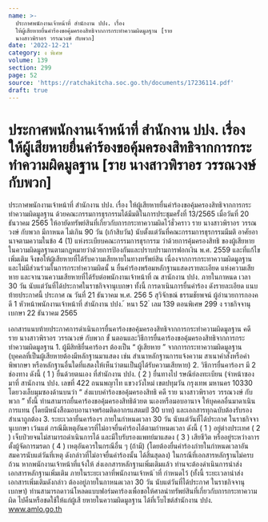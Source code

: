 ```yaml
---
name: >-
  ประกาศพนักงานเจ้าหน้าที่ สำนักงาน ปปง. เรื่อง
  ให้ผู้เสียหายยื่นคำร้องขอคุ้มครองสิทธิจากการกระทำความผิดมูลฐาน [ราย
  นางสาวพิราอร วรรณวงษ์ กับพวก]
date: '2022-12-21'
category: ง พิเศษ
volume: 139
section: 299
page: 52
source: 'https://ratchakitcha.soc.go.th/documents/17236114.pdf'
draft: true
---
```


# ประกาศพนักงานเจ้าหน้าที่ สำนักงาน ปปง. เรื่อง ให้ผู้เสียหายยื่นคำร้องขอคุ้มครองสิทธิจากการกระทำความผิดมูลฐาน [ราย นางสาวพิราอร วรรณวงษ์ กับพวก]

ประกาศพนักงานเจ้าหน้าที่ สำนักงาน ปปง. เรื่อง ให้ผู้เสียหายยื่นคำร้องขอคุ้มครองสิทธิจากการกระทำความผิดมูลฐาน ด้วยคณะกรรมการธุรกรรมได้มีมติในการประชุมครั้งที่ 13/2565 เมื่อวันที่ 20 ธันวาคม 2565 ให้อายัดทรัพย์สินที่เกี่ยวกับการกระทาความผิดไว้ชั่วคราว ราย นางสาวพิราอร วรรณวงษ์ กับพวก มีกาหนด ไม่เกิน 90 วัน (เก้าสิบวัน) นับตั้งแต่วันที่คณะกรรมการธุรกรรมมีมติ อาศัยอานาจตามความในข้อ 4 (1) แห่งระเบียบคณะกรรมการธุรกรรม ว่าด้วยการคุ้มครองสิทธิ ของผู้เสียหายในความผิดมูลฐานตามกฎหมายว่าด้วยการป้องกันและปราบปรามการฟอกเงิน พ.ศ. 2559 และที่แก้ไขเพิ่มเติม จึงขอให้ผู้เสียหายที่ได้รับความเสียหายในทางทรัพย์สิน เนื่องจากการกระทาความผิดมูลฐาน และไม่มีส่วนร่วมในการกระทำความผิดนั้ น ยื่นคำร้องพร้อมหลักฐานแสดงรายละเอียด แห่งความเสียหาย และจานวนความเสียหายที่ได้รับต่อพนักงานเจ้าหน้าที่ ณ สานักงาน ปปง. ภายในกาหนด เวลา 30 วัน นับแต่วันที่ได้ประกาศในราชกิจจานุเบกษา ทั้งนี้ การดาเนินการยื่นคำร้อง ดังรายละเอียด แนบท้ายประกาศนี้ ประกาศ ณ วันที่ 21 ธันวาคม พ.ศ. 256 5 สุวิจักขณ์ ธรรมชัยพจน์ ผู้อำนวยการกองคดี 1 หัวหน้าพนักงานเจ้าหน้าที่ สำนักงาน ปปง. ้ หนา 52 ่ เลม 139 ตอนพิเศษ 299 ง ราชกิจจานุเบกษา 22 ธันวาคม 2565

เอกสารแนบท้ายประกาศการดำเนินการยื่นคาร้องขอคุ้มครองสิทธิจากการกระทำความผิดมูลฐาน คดี ราย นางสาวพิราอร วรรณวงษ์ กับพวก ขั้ นตอนและวิธีการยื่นคาร้องขอคุ้มครองสิทธิจากการกระทำความผิดมูลฐาน 1. ผู้มีสิทธิยื่นคาร้องฯ ต้องเป็น “ ผู้เสียหาย ” จากการกระทาความผิดมูลฐาน (บุคคลที่เป็นผู้เสียหายต้องมีหลักฐานมาแสดง เช่น สำเนาหลักฐานการแจ้งความ สาเนาคำสั่งหรือคำ พิพากษา หรือหลักฐานอื่นใดที่แสดงให้เห็นว่าตนเป็นผู้ได้รับความเสียหาย) 2. วิธีการยื่นคาร้องฯ มี 2 ช่องทาง ดังนี้ ( 1 ) ยื่นด้วยตนเอง ที่สำนักงาน ปปง. ( 2 ) ยื่นทางไป รษณีย์ลงทะเบียน (จ่าหน้าซองมาที่ สานักงาน ปปง. เลขที่ 422 ถนนพญาไท แขวงวังใหม่ เขตปทุมวัน กรุงเทพ มหานคร 10330 โดยวงเล็บมุมซองด้านบนว่า “ ส่งแบบคำร้องขอคุ้มครองสิทธิ คดี ราย นางสาวพิราอร วรรณวงษ์ กับพวก ” ทั้งนี้ ท่านสามารถยื่นคาร้องขอคุ้มครองสิทธิด้วยต นเองหรือมอบอานาจ ให้บุคคลอื่นมาดาเนินการแทน (โดยมีหนังสือมอบอานาจพร้อมติดอากรแสตมป์ 30 บาท) และเอกสารทุกฉบับต้องรับรองสำเนาถูกต้อง 3. ระยะเวลายื่นคาร้องฯ ภายในกำหนดเวลา 30 วัน นับแต่วันที่ได้ประกาศ ในราชกิจจานุเบกษา เว้นแต่ กรณีมีเหตุอันควรที่ไม่อาจยื่นคำร้องได้ตามกำหนดเวลา ดังนี้ ( 1 ) อยู่ต่างประเทศ ( 2 ) เจ็บป่วยจนไม่สามารถดำเนินการได้ และมีใบรับรองแพทย์มาแสดง ( 3 ) เสียชีวิต หรืออยู่ระหว่างการตั้งผู้จัดการมรดก ( 4 ) เหตุอันควรในกรณีอื่น ๆ (ถ้ามี) (โดยต้องยื่นคำร้องภำยในกำหนดเวลาอันสมควรนับแต่วันที่เหตุ ดังกล่าวที่ไม่อาจยื่นคำร้องนั้น ได้สิ้นสุดลง) ในกรณีที่เอกสารหลักฐานไม่ครบถ้วน หากพนักงานเจ้าหน้าที่แจ้งให้ ส่งเอกสารหลักฐานเพิ่มเติมแล้ว ท่านจะต้องดำเนินการนำส่งเอกสารหลักฐานเพิ่มเติม ภายในระยะเวลาที่พนักงานเจ้าหน้ ำที่ กำหนดไว้ (ทั้งนี้ ระยะเวลานำส่งเอกสารเพิ่มเติมดังกล่าว ต้องอยู่ภายในกาหนดเวลา 30 วัน นับแต่วันที่ได้ประกาศ ในราชกิจจานุเบกษา) ท่านสามารถดาวน์โหลดแบบฟอร์มคาร้องเพื่อขอให้ศาลนำทรัพย์สินที่เกี่ยวกับการกระทาความผิด ไปคืนหรือชดใช้ให้แก่ผู้เสี ยหายในความผิดมูลฐาน ได้ที่เว็บไซต์สำนักงาน ปปง. www.amlo.go.th
